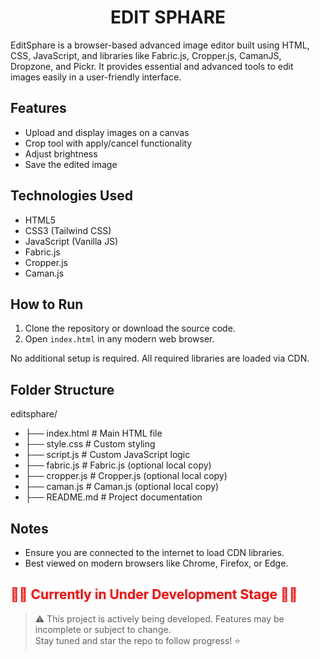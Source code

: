 # <h1 align="center">EDIT SPHARE</h1>

EditSphare is a browser-based advanced image editor built using HTML, CSS, JavaScript, and libraries like Fabric.js, Cropper.js, CamanJS, Dropzone, and Pickr. It provides essential and advanced tools to edit images easily in a user-friendly interface.

## Features

- Upload and display images on a canvas
- Crop tool with apply/cancel functionality
- Adjust brightness
- Save the edited image

## Technologies Used

- HTML5
- CSS3 (Tailwind CSS)
- JavaScript (Vanilla JS)
- Fabric.js
- Cropper.js
- Caman.js

## How to Run

1. Clone the repository or download the source code.
2. Open `index.html` in any modern web browser.

No additional setup is required. All required libraries are loaded via CDN.

## Folder Structure
editsphare/

- ├── index.html # Main HTML file
- ├── style.css # Custom styling
- ├── script.js # Custom JavaScript logic
- ├── fabric.js # Fabric.js (optional local copy)
- ├── cropper.js # Cropper.js (optional local copy)
- ├── caman.js # Caman.js (optional local copy)
- ├── README.md # Project documentation



## Notes

- Ensure you are connected to the internet to load CDN libraries.
- Best viewed on modern browsers like Chrome, Firefox, or Edge.


## <h2 style="color:red;">🚧🔧 Currently in Under Development Stage 🚧🔧</h2>

> ⚠️ This project is actively being developed. Features may be incomplete or subject to change.  
> Stay tuned and star the repo to follow progress! ⭐



